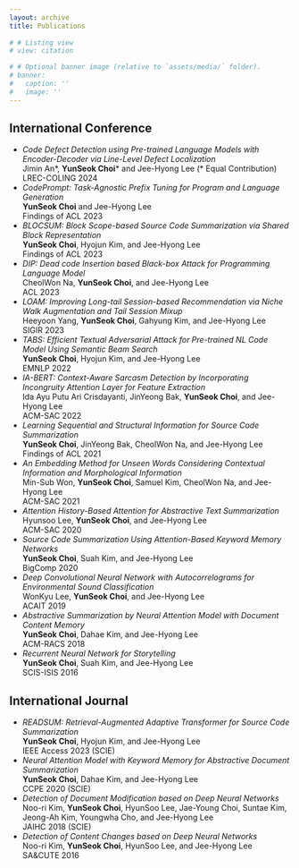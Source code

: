 ```yaml
---
layout: archive
title: Publications
  
# # Listing view
# view: citation

# # Optional banner image (relative to `assets/media/` folder).
# banner:
#   caption: ''
#   image: ''
---
```


International Conference
------
* _Code Defect Detection using Pre-trained Language Models with Encoder-Decoder via Line-Level Defect Localization_     
Jimin An&#42;, __YunSeok Choi__&#42; and Jee-Hyong Lee (&#42; Equal Contribution)    
LREC-COLING 2024
* _CodePrompt: Task-Agnostic Prefix Tuning for Program and Language Generation_     
__YunSeok Choi__ and Jee-Hyong Lee      
Findings of ACL 2023
* _BLOCSUM: Block Scope-based Source Code Summarization via Shared Block Representation_       
__YunSeok Choi__, Hyojun Kim, and Jee-Hyong Lee     
Findings of ACL 2023
* _DIP: Dead code Insertion based Black-box Attack for Programming Language Model_    
CheolWon Na, __YunSeok Choi__, and Jee-Hyong Lee    
ACL 2023
* _LOAM: Improving Long-tail Session-based Recommendation via Niche Walk Augmentation and Tail Session Mixup_    
Heeyoon Yang, __YunSeok Choi__, Gahyung Kim, and Jee-Hyong Lee    
SIGIR 2023
* _TABS: Efficient Textual Adversarial Attack for Pre-trained NL Code Model Using Semantic Beam Search_    
__YunSeok Choi__, Hyojun Kim, and Jee-Hyong Lee     
EMNLP 2022
* _IA-BERT: Context-Aware Sarcasm Detection by Incorporating Incongruity Attention Layer for Feature Extraction_    
Ida Ayu Putu Ari Crisdayanti, JinYeong Bak, __YunSeok Choi__, and Jee-Hyong Lee    
ACM-SAC 2022
* _Learning Sequential and Structural Information for Source Code Summarization_    
__YunSeok Choi__, JinYeong Bak, CheolWon Na, and Jee-Hyong Lee    
Findings of ACL 2021
* _An Embedding Method for Unseen Words Considering Contextual Information and Morphological Information_    
Min-Sub Won, __YunSeok Choi__, Samuel Kim, CheolWon Na, and Jee-Hyong Lee    
ACM-SAC 2021
* _Attention History-Based Attention for Abstractive Text Summarization_    
Hyunsoo Lee, __YunSeok Choi__, and Jee-Hyong Lee    
ACM-SAC 2020
* _Source Code Summarization Using Attention-Based Keyword Memory Networks_    
__YunSeok Choi__, Suah Kim, and Jee-Hyong Lee     
BigComp 2020
* _Deep Convolutional Neural Network with Autocorrelograms for Environmental Sound Classification_     
WonKyu Lee, __YunSeok Choi__, and Jee-Hyong Lee     
ACAIT 2019
* _Abstractive Summarization by Neural Attention Model with Document Content Memory_    
__YunSeok Choi__, Dahae Kim, and Jee-Hyong Lee     
ACM-RACS 2018
* _Recurrent Neural Network for Storytelling_      
__YunSeok Choi__, Suah Kim, and Jee-Hyong Lee      
SCIS-ISIS 2016

International Journal
------
* _READSUM: Retrieval-Augmented Adaptive Transformer for Source Code Summarization_     
__YunSeok Choi__, Hyojun Kim, and Jee-Hyong Lee     
IEEE Access 2023 (SCIE)
* _Neural Attention Model with Keyword Memory for Abstractive Document Summarization_      
__YunSeok Choi__, Dahae Kim, and Jee-Hyong Lee      
CCPE 2020 (SCIE)
* _Detection of Document Modification based on Deep Neural Networks_       
Noo-ri Kim, __YunSeok Choi__, HyunSoo Lee, Jae-Young Choi, Suntae Kim, Jeong-Ah Kim, Youngwha Cho, and Jee-Hyong Lee        
JAIHC 2018 (SCIE)
* _Detection of Content Changes based on Deep Neural Networks_      
Noo-ri Kim, __YunSeok Choi__, HyunSoo Lee, and Jee-Hyong Lee     
SA&CUTE 2016